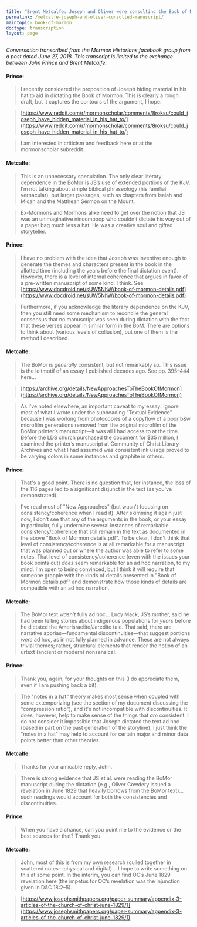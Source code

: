 ```yaml
---
title: "Brent Metcalfe: Joseph and Oliver were consulting the Book of Mormon manuscript"
permalink: /metcalfe-joseph-and-oliver-consulted-manuscript/
maintopic: book-of-mormon
doctype: transcription
layout: page
---
```


*Conversation transcribed from the Mormon Historians facebook group from a post dated June 27, 2018.  This transcript is limited to the exchange between John Prince and Brent Metcalfe.*

#### Prince:

> I recently considered the proposition of Joseph hiding material in his hat to aid in dictating the Book of Mormon. This is clearly a rough draft, but it captures the contours of the argument, I hope:

> [https://www.reddit.com/r/mormonscholar/comments/8roksu/could_joseph_have_hidden_material_in_his_hat_to/](https://www.reddit.com/r/mormonscholar/comments/8roksu/could_joseph_have_hidden_material_in_his_hat_to/)

> I am interested in criticism and feedback here or at the mormonscholar subreddit.

#### Metcalfe:

> This is an unnecessary speculation. The only clear literary dependence in the BoMor is JS’s use of extended portions of the KJV. I’m not talking about simple biblical phraseology (his familial vernacular), but larger passages, such as chapters from Isaiah and Micah and the Matthean Sermon on the Mount.

> Ex-Mormons and Mormons alike need to get over the notion that JS was an unimaginative nincompoop who couldn’t dictate his way out of a paper bag much less a hat. He was a creative soul and gifted storyteller.

#### Prince:

> I have no problem with the idea that Joseph was inventive enough to generate the themes and characters present in the book in the allotted time (including the years before the final dictation event). However, there is a level of internal coherence that argues in favor of a pre-written manuscript of some kind, I think. See [https://www.docdroid.net/sUW5NhW/book-of-mormon-details.pdf](https://www.docdroid.net/sUW5NhW/book-of-mormon-details.pdf)

> Furthermore, if you acknowledge the literary dependence on the KJV, then you still need some mechanism to reconcile the general consensus that no manuscript was seen during dictation with the fact that these verses appear in similar form in the BoM. There are options to think about (various levels of collusion), but one of them is the method I described.

#### Metcalfe:

> The BoMor is *generally* consistent, but not remarkably so. This issue is the leitmotif of an essay I published decades ago. See pp. 395–444 here...

> [https://archive.org/details/NewApproachesToTheBookOfMormon](https://archive.org/details/NewApproachesToTheBookOfMormon)

> As I’ve noted elsewhere, an important caveat to my essay: Ignore most of what I wrote under the subheading “Textual Evidence” because I was working from photocopies of a copyflow of a poor b&w microfilm generations removed from the original microfilm of the BoMor printer’s manuscript—it was all I had access to at the time. Before the LDS church purchased the document for $35 million, I examined the printer’s manuscript at Community of Christ Library-Archives and what I had assumed was consistent ink usage proved to be varying colors in some instances and graphite in others.

#### Prince:

> That's a good point. There is no question that, for instance, the loss of the 116 pages led to a significant disjunct in the text (as you've demonstrated).

> I've read most of "New Approaches" (but wasn't focusing on consistency/coherence when I read it). After skimming it again just now, I don't see that any of the arguments in the book, or your essay in particular, fully undermine several instances of remarkable consistency/coherence that still remain in the text as documented in the above "Book of Mormon details.pdf". To be clear, I don't think that level of consistency/coherence is at all remarkable for a manuscript that was planned out or where the author was able to refer to some notes. That level of consistency/coherence (even with the issues your book points out) *does* seem remarkable for an ad hoc narration, to my mind. I'm open to being convinced, but I think it will require that someone grapple with the kinds of details presented in "Book of Mormon details.pdf" and demonstrate how those kinds of details are compatible with an ad hoc narration.

#### Metcalfe:

> The BoMor text *wasn’t* fully ad hoc... Lucy Mack, JS’s mother, said he had been telling stories about indigenous populations for *years* before he dictated the Amerisraelite/Jaredite tale. That said, there are narrative aporias—fundamental discontinuities—that suggest portions *were* ad hoc, as in not fully planned in advance. These are not always trivial themes; rather, structural elements that render the notion of an urtext (ancient or modern) nonsensical.

#### Prince:

> Thank you, again, for your thoughts on this (I do appreciate them, even if I am pushing back a bit).

> The "notes in a hat" theory makes most sense when coupled with some extemporizing (see the section of my document discussing the "compression ratio"), and it's not incompatible with discontinuities. It does, however, help to make sense of the things that *are* consistent. I do not consider it impossible that Joseph dictated the text ad hoc (based in part on the past generation of the storyline), I just think the "notes in a hat" may help to account for certain major and minor data points better than other theories.

#### Metcalfe:

> Thanks for your amicable reply, John.

> There is strong evidence that JS et al. were reading the BoMor manuscript during the dictation (e.g., Oliver Cowdery issued a revelation in June 1829 that heavily borrows from the BoMor text)... such readings would account for both the consistencies and discontinuities.

#### Prince:

> When you have a chance, can you point me to the evidence or the best sources for that? Thank you.

#### Metcalfe:

> John, most of this is from my own research (culled together in scattered notes—physical and digital)... I hope to write something on this at some point. In the interim, you can find OC’s June 1829 revelation here (the impetus for OC’s revelation was the injunction given in D&C 18:2–5)...

> [https://www.josephsmithpapers.org/paper-summary/appendix-3-articles-of-the-church-of-christ-june-1829/1](https://www.josephsmithpapers.org/paper-summary/appendix-3-articles-of-the-church-of-christ-june-1829/1)
